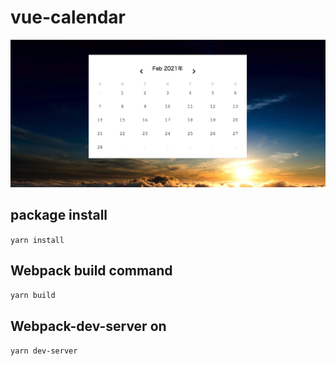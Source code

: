 # vue-calendar
![TOP画面](./app-image.png)

## package install
`yarn install`

## Webpack build command
`yarn build`

## Webpack-dev-server on
`yarn dev-server`
